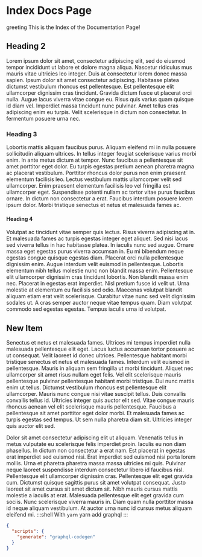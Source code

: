# Index Docs Page

<Translated>greeting</Translated> This is the Index of the Documentation Page!

<HelloWorld />

## Heading 2

Lorem ipsum dolor sit amet, consectetur adipiscing elit, sed do eiusmod tempor incididunt ut labore et dolore magna aliqua. Nascetur ridiculus mus mauris vitae ultricies leo integer. Duis at consectetur lorem donec massa sapien. Ipsum dolor sit amet consectetur adipiscing. Habitasse platea dictumst vestibulum rhoncus est pellentesque. Est pellentesque elit ullamcorper dignissim cras tincidunt. Gravida dictum fusce ut placerat orci nulla. Augue lacus viverra vitae congue eu. Risus quis varius quam quisque id diam vel. Imperdiet massa tincidunt nunc pulvinar. Amet tellus cras adipiscing enim eu turpis. Velit scelerisque in dictum non consectetur. In fermentum posuere urna nec.

### Heading 3

Lobortis mattis aliquam faucibus purus. Aliquam eleifend mi in nulla posuere sollicitudin aliquam ultrices. In tellus integer feugiat scelerisque varius morbi enim. In ante metus dictum at tempor. Nunc faucibus a pellentesque sit amet porttitor eget dolor. Eu turpis egestas pretium aenean pharetra magna ac placerat vestibulum. Porttitor rhoncus dolor purus non enim praesent elementum facilisis leo. Lectus vestibulum mattis ullamcorper velit sed ullamcorper. Enim praesent elementum facilisis leo vel fringilla est ullamcorper eget. Suspendisse potenti nullam ac tortor vitae purus faucibus ornare. In dictum non consectetur a erat. Faucibus interdum posuere lorem ipsum dolor. Morbi tristique senectus et netus et malesuada fames ac.

#### Heading 4

Volutpat ac tincidunt vitae semper quis lectus. Risus viverra adipiscing at in. Et malesuada fames ac turpis egestas integer eget aliquet. Sed nisi lacus sed viverra tellus in hac habitasse platea. In iaculis nunc sed augue. Ornare massa eget egestas purus viverra accumsan in. Eu mi bibendum neque egestas congue quisque egestas diam. Placerat orci nulla pellentesque dignissim enim. Augue interdum velit euismod in pellentesque. Lobortis elementum nibh tellus molestie nunc non blandit massa enim. Pellentesque elit ullamcorper dignissim cras tincidunt lobortis. Non blandit massa enim nec. Placerat in egestas erat imperdiet. Nisl pretium fusce id velit ut. Urna molestie at elementum eu facilisis sed odio. Maecenas volutpat blandit aliquam etiam erat velit scelerisque. Curabitur vitae nunc sed velit dignissim sodales ut. A cras semper auctor neque vitae tempus quam. Diam volutpat commodo sed egestas egestas. Tempus iaculis urna id volutpat.

## New Item

Senectus et netus et malesuada fames. Ultrices mi tempus imperdiet nulla malesuada pellentesque elit eget. Lacus luctus accumsan tortor posuere ac ut consequat. Velit laoreet id donec ultrices. Pellentesque habitant morbi tristique senectus et netus et malesuada fames. Interdum velit euismod in pellentesque. Mauris in aliquam sem fringilla ut morbi tincidunt. Aliquet nec ullamcorper sit amet risus nullam eget felis. Vel elit scelerisque mauris pellentesque pulvinar pellentesque habitant morbi tristique. Dui nunc mattis enim ut tellus. Dictumst vestibulum rhoncus est pellentesque elit ullamcorper. Mauris nunc congue nisi vitae suscipit tellus. Duis convallis convallis tellus id. Ultricies integer quis auctor elit sed. Vitae congue mauris rhoncus aenean vel elit scelerisque mauris pellentesque. Faucibus a pellentesque sit amet porttitor eget dolor morbi. Et malesuada fames ac turpis egestas sed tempus. Ut sem nulla pharetra diam sit. Ultricies integer quis auctor elit sed.

Dolor sit amet consectetur adipiscing elit ut aliquam. Venenatis tellus in metus vulputate eu scelerisque felis imperdiet proin. Iaculis eu non diam phasellus. In dictum non consectetur a erat nam. Est placerat in egestas erat imperdiet sed euismod nisi. Erat imperdiet sed euismod nisi porta lorem mollis. Urna et pharetra pharetra massa massa ultricies mi quis. Pulvinar neque laoreet suspendisse interdum consectetur libero id faucibus nisl. Pellentesque elit ullamcorper dignissim cras. Pellentesque elit eget gravida cum. Dictumst quisque sagittis purus sit amet volutpat consequat. Justo laoreet sit amet cursus sit amet dictum sit. Nibh mauris cursus mattis molestie a iaculis at erat. Malesuada pellentesque elit eget gravida cum sociis. Nunc scelerisque viverra mauris in. Diam quam nulla porttitor massa id neque aliquam vestibulum. At auctor urna nunc id cursus metus aliquam eleifend mi.
:::shell With `yarn`
yarn add graphql
:::

```json
{
  "scripts": {
    "generate": "graphql-codegen"
  }
}
```

